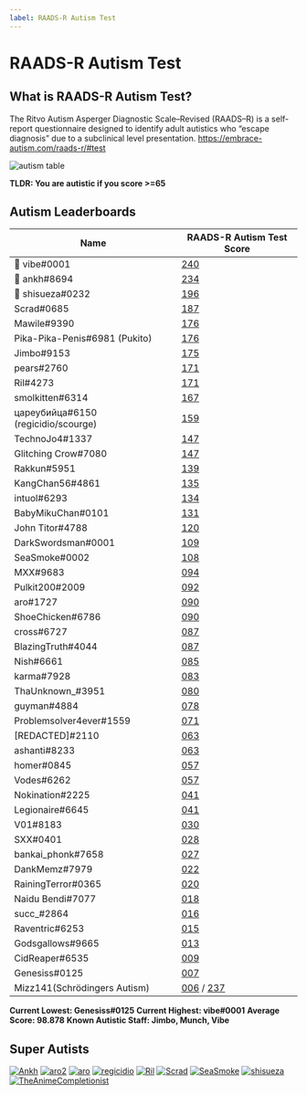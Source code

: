 ```yaml
---
label: RAADS-R Autism Test
---
```


# RAADS-R Autism Test

## What is RAADS-R Autism Test?

The Ritvo Autism Asperger Diagnostic Scale–Revised (RAADS–R) is a self-report questionnaire designed to identify adult autistics who “escape diagnosis” due to a subclinical level presentation.
https://embrace-autism.com/raads-r/#test

![autism table](https://i.imgur.com/YWR8JrI.png)

**TLDR: You are autistic if you score >=65**

## Autism Leaderboards

| Name                                 | RAADS-R Autism Test Score               |
|--------------------------------------|-----------------------------------------|
| 🥇 vibe#0001                         | [240](https://i.imgur.com/mfp1KQh.png)  |
| 🥈 ankh#8694                         | [234](https://i.imgur.com/BlpNzEE.png)  |
| 🥉 shisueza#0232                     | [196](https://i.imgur.com/wwSCMcU.png)  |
| Scrad#0685                           | [187](https://i.imgur.com/HWjPmAW.png)  |
| Mawile#9390                          | [176](https://i.imgur.com/zImjGZc.png)  |
| Pika-Pika-Penis#6981 (Pukito)        | [176](https://i.imgur.com/HHvPevc.png)  |
| Jimbo#9153                           | [175](https://i.imgur.com/yLBGMX3.png)  |
| pears#2760                           | [171](https://i.imgur.com/FNKjyMq.png)  |
| Ril#4273                             | [171](https://i.imgur.com/b99TlDH.png)  |
| smolkitten#6314                      | [167](https://i.imgur.com/vdPPgzD.png)  |
| цареубийца#6150 (regicidio/scourge)  | [159](https://i.imgur.com/ppAaweC.png)  |
| TechnoJo4#1337                       | [147](https://i.imgur.com/XPnbNiO.png)  |
| Glitching Crow#7080                  | [147](https://i.imgur.com/9Bt7sQd.jpg)  |
| Rakkun#5951                          | [139](https://i.imgur.com/W1nw7r1.png)  |
| KangChan56#4861                      | [135](https://i.imgur.com/nNg0NfD.png)  |
| intuol#6293                          | [134](https://i.imgur.com/FojvOIV.png)  |
| BabyMikuChan#0101                    | [131](https://i.imgur.com/UHSI5Gy.png)  |
| John Titor#4788                      | [120](https://i.imgur.com/ycsk36v.png)  |
| DarkSwordsman#0001                   | [109](https://i.imgur.com/AKPqZwO.png)  |
| SeaSmoke#0002                        | [108](https://i.imgur.com/m8FoA2x.jpg)  |
| MXX#9683                             | [094](https://i.imgur.com/PcOzNMr.png)  |
| Pulkit200#2009                       | [092](https://i.imgur.com/PcOzNMr.png)  |
| aro#1727                             | [090](https://i.imgur.com/RFM0ZiF.png)  |
| ShoeChicken#6786                     | [090](https://i.imgur.com/7viWzzx.png)  |
| cross#6727                           | [087](https://i.imgur.com/9ZlbjHj.png)  |
| BlazingTruth#4044                    | [087](https://i.imgur.com/R6cGmKs.jpg)  |
| Nish#6661                            | [085](https://i.imgur.com/vdu2sWM.jpg)  |
| karma#7928                           | [083](https://i.imgur.com/IDFULX2.png)  |
| ThaUnknown_#3951                     | [080](https://i.imgur.com/SmNgyJj.jpg)  |
| guyman#4884                          | [078](https://i.imgur.com/ubtwPRA.png)  |
| Problemsolver4ever#1559              | [071](https://i.imgur.com/59LneTq.png)  |
| [REDACTED]#2110                      | [063](https://i.imgur.com/KG6YTps.png)  |
| ashanti#8233                         | [063](https://i.imgur.com/TaUONHM.png)  |
| homer#0845                           | [057](https://i.imgur.com/gfJ38IJ.png)  |
| Vodes#6262                           | [057](https://i.imgur.com/AY6gKoL.png)  |
| Nokination#2225                      | [041](https://i.imgur.com/8hQkgTH.png)  |
| Legionaire#6645                      | [041](https://i.imgur.com/7Zi8bth.jpg)  |
| V01#8183                             | [030](https://i.imgur.com/ytpX6hF.png)  |
| SXX#0401                             | [028](https://i.imgur.com/XNj5yzh.png)  |
| bankai_phonk#7658                    | [027](https://i.imgur.com/RgdzRrJ.png)  |
| DankMemz#7979                        | [022](https://i.imgur.com/lSY1V6u.png)  |
| RainingTerror#0365                   | [020](https://i.imgur.com/d6ZLZMA.png)  |
| Naidu Bendi#7077                     | [018](https://i.imgur.com/ZnMP6Gi.png)  |
| succ_#2864                           | [016](https://i.imgur.com/GwDK7Sx.png)  |
| Raventric#6253                       | [015](https://i.imgur.com/WGW6vBr.png)  |
| Godsgallows#9665                     | [013](https://i.imgur.com/FcATqxj.png)  |
| CidReaper#6535                       | [009](https://i.imgur.com/Pq0wFg1.png)  |
| Genesiss#0125                        | [007](https://i.imgur.com/3mEzYWf.png)  |
| Mizz141(Schrödingers Autism)         | [006](https://i.imgur.com/Ui6lH3h.png) / [237](https://i.imgur.com/WNMDxzq.png)  |


**Current Lowest: Genesiss#0125**
**Current Highest: vibe#0001**
**Average Score: 98.878**
**Known Autistic Staff: Jimbo, Munch, Vibe**

## Super Autists

[![Ankh](https://i.imgur.com/3UvR5lT.png "Ankh")](https://i.imgur.com/3UvR5lT.png "Ankh")
[![aro2](https://i.imgur.com/yzeui6m.png "aro2")](https://i.imgur.com/yzeui6m.png "aro2")
[![aro](https://i.imgur.com/yMLL4M8.png "aro")](https://i.imgur.com/yMLL4M8.png "aro")
[![regicidio](https://i.imgur.com/OSJFiPx.png "regicidio")](https://i.imgur.com/OSJFiPx.png "regicidio")
[![Ril](https://i.imgur.com/bfI5UFY.png "Ril")](https://i.imgur.com/bfI5UFY.png "Ril")
[![Scrad](https://i.imgur.com/Xo5trvI.png "Scrad")](https://i.imgur.com/Xo5trvI.png "Scrad")
[![SeaSmoke](https://i.imgur.com/mwinwnw.png "SeaSmoke")](https://i.imgur.com/mwinwnw.png "SeaSmoke")
[![shisueza](https://i.imgur.com/5YoyRTJ.png "shisueza")](https://i.imgur.com/5YoyRTJ.png "shisueza")
[![TheAnimeCompletionist](https://i.imgur.com/ArOcHp5.png "TheAnimeCompletionist")](https://i.imgur.com/ArOcHp5.png "TheAnimeCompletionist")
